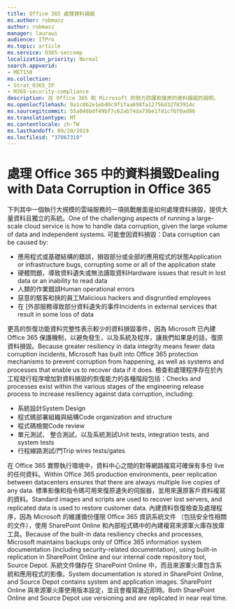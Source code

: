 ```yaml
---
title: Office 365 處理資料損毀
ms.author: robmazz
author: robmazz
manager: laurawi
audience: ITPro
ms.topic: article
ms.service: O365-seccomp
localization_priority: Normal
search.appverid:
- MET150
ms.collection:
- Strat_O365_IP
- M365-security-compliance
description: 在 Office 365 和 Microsoft 的努力防護和復原的資料損毀的說明。
ms.openlocfilehash: 9a1c0b2e1ebd0c9f1faa698fa12756d32783914c
ms.sourcegitcommit: 55a046bdf49bf7c62ab74da73be1fd1cf6f0ad86
ms.translationtype: MT
ms.contentlocale: zh-TW
ms.lasthandoff: 09/20/2019
ms.locfileid: "37067319"
---
```

# <a name="dealing-with-data-corruption-in-office-365"></a><span data-ttu-id="d5f7f-103">處理 Office 365 中的資料損毀</span><span class="sxs-lookup"><span data-stu-id="d5f7f-103">Dealing with Data Corruption in Office 365</span></span>

<span data-ttu-id="d5f7f-104">下列其中一個執行大規模的雲端服務的一項挑戰層面是如何處理資料損毀，提供大量資料且獨立的系統。</span><span class="sxs-lookup"><span data-stu-id="d5f7f-104">One of the challenging aspects of running a large-scale cloud service is how to handle data corruption, given the large volume of data and independent systems.</span></span> <span data-ttu-id="d5f7f-105">可能會因資料損毀：</span><span class="sxs-lookup"><span data-stu-id="d5f7f-105">Data corruption can be caused by:</span></span>

- <span data-ttu-id="d5f7f-106">應用程式或基礎結構的錯誤，損毀部分或全部的應用程式的狀態</span><span class="sxs-lookup"><span data-stu-id="d5f7f-106">Application or infrastructure bugs, corrupting some or all of the application state</span></span>
- <span data-ttu-id="d5f7f-107">硬體問題，導致資料遺失或無法讀取資料</span><span class="sxs-lookup"><span data-stu-id="d5f7f-107">Hardware issues that result in lost data or an inability to read data</span></span>
- <span data-ttu-id="d5f7f-108">人類的作業錯誤</span><span class="sxs-lookup"><span data-stu-id="d5f7f-108">Human operational errors</span></span>
- <span data-ttu-id="d5f7f-109">惡意的駭客和挾的員工</span><span class="sxs-lookup"><span data-stu-id="d5f7f-109">Malicious hackers and disgruntled employees</span></span>
- <span data-ttu-id="d5f7f-110">在 [外部服務導致部分資料遺失的事件</span><span class="sxs-lookup"><span data-stu-id="d5f7f-110">Incidents in external services that result in some loss of data</span></span>

<span data-ttu-id="d5f7f-111">更高的恢復功能資料完整性表示較少的資料損毀事件，因為 Microsoft 已內建 Office 365 保護機制，以避免發生，以及系統及程序，讓我們如果是的話，復原資料損毀。</span><span class="sxs-lookup"><span data-stu-id="d5f7f-111">Because greater resiliency in data integrity means fewer data corruption incidents, Microsoft has built into Office 365 protection mechanisms to prevent corruption from happening, as well as systems and processes that enable us to recover data if it does.</span></span> <span data-ttu-id="d5f7f-112">檢查和處理程序存在於內工程發行程序增加對資料損毀的恢復能力的各種階段包括：</span><span class="sxs-lookup"><span data-stu-id="d5f7f-112">Checks and processes exist within the various stages of the engineering release process to increase resiliency against data corruption, including:</span></span>

- <span data-ttu-id="d5f7f-113">系統設計</span><span class="sxs-lookup"><span data-stu-id="d5f7f-113">System Design</span></span>
- <span data-ttu-id="d5f7f-114">程式碼部署組織與結構</span><span class="sxs-lookup"><span data-stu-id="d5f7f-114">Code organization and structure</span></span>
- <span data-ttu-id="d5f7f-115">程式碼檢閱</span><span class="sxs-lookup"><span data-stu-id="d5f7f-115">Code review</span></span>
- <span data-ttu-id="d5f7f-116">單元測試、 整合測試，以及系統測試</span><span class="sxs-lookup"><span data-stu-id="d5f7f-116">Unit tests, integration tests, and system tests</span></span>
- <span data-ttu-id="d5f7f-117">行程線路測試/門</span><span class="sxs-lookup"><span data-stu-id="d5f7f-117">Trip wires tests/gates</span></span>

<span data-ttu-id="d5f7f-118">在 Office 365 實際執行環境中，資料中心之間的對等網路複寫可確保有多份 live 的任何資料。</span><span class="sxs-lookup"><span data-stu-id="d5f7f-118">Within Office 365 production environments, peer replication between datacenters ensures that there are always multiple live copies of any data.</span></span> <span data-ttu-id="d5f7f-119">標準影像和指令碼可用來復原遺失的伺服器，並用來還原客戶資料複寫的資料。</span><span class="sxs-lookup"><span data-stu-id="d5f7f-119">Standard images and scripts are used to recover lost servers, and replicated data is used to restore customer data.</span></span> <span data-ttu-id="d5f7f-120">內建資料恢復檢查及處理程序，因為 Microsoft 的維護備份僅限 Office 365 資訊系統文件 （包括安全性相關的文件），使用 SharePoint Online 和內部程式碼中的內建複寫來源軍火庫存放庫工具。</span><span class="sxs-lookup"><span data-stu-id="d5f7f-120">Because of the built-in data resiliency checks and processes, Microsoft maintains backups only of Office 365 information system documentation (including security-related documentation), using built-in replication in SharePoint Online and our internal code repository tool, Source Depot.</span></span> <span data-ttu-id="d5f7f-121">系統文件儲存在 SharePoint Online 中，而且來源軍火庫包含系統和應用程式的影像。</span><span class="sxs-lookup"><span data-stu-id="d5f7f-121">System documentation is stored in SharePoint Online, and Source Depot contains system and application images.</span></span> <span data-ttu-id="d5f7f-122">SharePoint Online 與來源軍火庫使用版本設定，並且會複寫幾近即時。</span><span class="sxs-lookup"><span data-stu-id="d5f7f-122">Both SharePoint Online and Source Depot use versioning and are replicated in near real time.</span></span>
